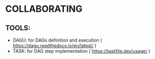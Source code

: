 # COLLABORATING

## TOOLS:

- DAGU: for DAGs definition and execution ( https://dagu.readthedocs.io/en/latest/ ) 
- TASK: for DAG step implementation ( https://taskfile.dev/usage/ )
